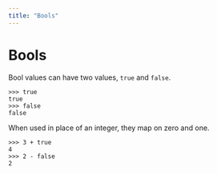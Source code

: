 ```yaml
---
title: "Bools"
---
```

# Bools
Bool values can have two values, `true` and `false`.
```dices
>>> true
true
>>> false
false
```

When used in place of an integer, they map on zero and one.
```dices
>>> 3 + true
4
>>> 2 - false
2
```